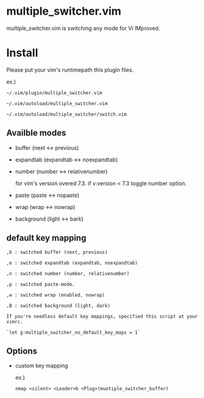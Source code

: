 # multiple_switcher.vim

multiple_switcher.vim is switching any mode for Vi IMproved.

# Install

Please put your vim's runtimepath this plugin files.

ex.)

    ~/.vim/plugin/multiple_switcher.vim

    ~/.vim/autoload/multiple_switcher.vim

    ~/.vim/autoload/multiple_switcher/switch.vim

## Availble modes

* buffer (next <-> previous)

* expandtab (expandtab <-> noexpandtab)

* number (number <-> relativenumber)

    for vim's version overed 7.3.
    if v:version < 7.3 toggle number option.

* paste (paste <-> nopaste)

* wrap (wrap <-> nowrap)

* background (light <-> bark)

## default key mapping

    ,b : switched buffer (next, previous)

    ,e : switched expandtab (expandtab, noexpandtab)

    ,n : switched number (number, relativenumber)

    ,p : switched paste-mode.

    ,w : switched wrap (enabled, nowrap)

    ,B : switched background (light, dark)

    If you're needless default key mappings, specified this script at your vimrc.

    `let g:multiple_switcher_no_default_key_maps = 1`

## Options

* custom key mapping

    ex.)

    `nmap <silent> <Leader>b <Plug>(muotiple_switcher_buffer)`

